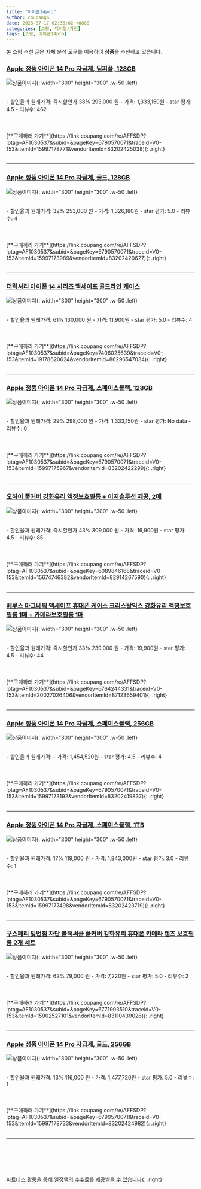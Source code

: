 ```yaml
---
title: "아이폰14pro"
author: coupang6
date: 2023-07-17 02:36:02 +0800
categories: [쇼핑, 디이털/가전]
tags: [쇼핑, 아이폰14pro]
---
```


본 쇼핑 추천 글은 자체 분석 도구를 이용하여 [**상품**](https://link.coupang.com/a/bao1ui)을 추천하고 있습니다.

### [Apple 정품 아이폰 14 Pro 자급제, 딥퍼플, 128GB](https://link.coupang.com/re/AFFSDP?lptag=AF1030537&subid=&pageKey=6790570071&traceid=V0-153&itemId=15997178771&vendorItemId=83202425038)

![상품이미지](https://thumbnail8.coupangcdn.com/thumbnails/remote/230x230ex/image/retail/images/2022/09/21/15/8/63fdfc39-9898-4893-9f68-a388a43f6cb7.jpg){: width="300" height="300" .w-50 .left}


<br>
- 할인율과 원래가격: 즉시할인가 38%  293,000   원
- 가격: 1,333,150원
- star 평가: 4.5
- 리뷰수: 462
<br>
<br>
<br>
<br>
[**구매하러 가기**](https://link.coupang.com/re/AFFSDP?lptag=AF1030537&subid=&pageKey=6790570071&traceid=V0-153&itemId=15997178771&vendorItemId=83202425038){: .right}
<br>
<br>

---

### [Apple 정품 아이폰 14 Pro 자급제, 골드, 128GB](https://link.coupang.com/re/AFFSDP?lptag=AF1030537&subid=&pageKey=6790570071&traceid=V0-153&itemId=15997173989&vendorItemId=83202420627)

![상품이미지](https://thumbnail8.coupangcdn.com/thumbnails/remote/230x230ex/image/retail/images/2022/09/21/15/3/88853744-a5da-4bd5-9919-182308f18642.jpg){: width="300" height="300" .w-50 .left}


<br>
- 할인율과 원래가격: 32%  253,000   원
- 가격: 1,326,180원
- star 평가: 5.0
- 리뷰수: 4
<br>
<br>
<br>
<br>
[**구매하러 가기**](https://link.coupang.com/re/AFFSDP?lptag=AF1030537&subid=&pageKey=6790570071&traceid=V0-153&itemId=15997173989&vendorItemId=83202420627){: .right}
<br>
<br>

---

### [더럭셔리 아이폰 14 시리즈 맥세이프 골드라인 케이스](https://link.coupang.com/re/AFFSDP?lptag=AF1030537&subid=&pageKey=7406025639&traceid=V0-153&itemId=19178620624&vendorItemId=86296547034)

![상품이미지](https://thumbnail7.coupangcdn.com/thumbnails/remote/230x230ex/image/vendor_inventory/1bb9/7a774f53027826d9d2647c05c6b7cb332a9cee5031137f00c88fff85ac58.jpg){: width="300" height="300" .w-50 .left}


<br>
- 할인율과 원래가격: 61%  130,000   원
- 가격: 11,900원
- star 평가: 5.0
- 리뷰수: 4
<br>
<br>
<br>
<br>
[**구매하러 가기**](https://link.coupang.com/re/AFFSDP?lptag=AF1030537&subid=&pageKey=7406025639&traceid=V0-153&itemId=19178620624&vendorItemId=86296547034){: .right}
<br>
<br>

---

### [Apple 정품 아이폰 14 Pro 자급제, 스페이스블랙, 128GB](https://link.coupang.com/re/AFFSDP?lptag=AF1030537&subid=&pageKey=6790570071&traceid=V0-153&itemId=15997175967&vendorItemId=83202422299)

![상품이미지](https://thumbnail8.coupangcdn.com/thumbnails/remote/230x230ex/image/retail/images/2022/09/21/15/4/b5e60a58-8e7a-4f77-a4a7-47c119f828d4.jpg){: width="300" height="300" .w-50 .left}


<br>
- 할인율과 원래가격: 29%  298,000   원
- 가격: 1,333,150원
- star 평가: No data
- 리뷰수: 0
<br>
<br>
<br>
<br>
[**구매하러 가기**](https://link.coupang.com/re/AFFSDP?lptag=AF1030537&subid=&pageKey=6790570071&traceid=V0-153&itemId=15997175967&vendorItemId=83202422299){: .right}
<br>
<br>

---

### [오하이 풀커버 강화유리 액정보호필름 + 이지솔루션 제공, 2매](https://link.coupang.com/re/AFFSDP?lptag=AF1030537&subid=&pageKey=6089846168&traceid=V0-153&itemId=15674746382&vendorItemId=82914267590)

![상품이미지](https://thumbnail10.coupangcdn.com/thumbnails/remote/230x230ex/image/vendor_inventory/4312/04a1a9ecdd24ebd4ffdee53bba1ba51fcc7b88892fe0b0fa5a763915f515.jpg){: width="300" height="300" .w-50 .left}


<br>
- 할인율과 원래가격: 즉시할인가 43%  309,000   원
- 가격: 16,900원
- star 평가: 4.5
- 리뷰수: 85
<br>
<br>
<br>
<br>
[**구매하러 가기**](https://link.coupang.com/re/AFFSDP?lptag=AF1030537&subid=&pageKey=6089846168&traceid=V0-153&itemId=15674746382&vendorItemId=82914267590){: .right}
<br>
<br>

---

### [베루스 마그네틱 맥세이프 휴대폰 케이스 크리스탈믹스 강화유리 액정보호필름 1매 + 카메라보호필름 1매](https://link.coupang.com/re/AFFSDP?lptag=AF1030537&subid=&pageKey=6764244331&traceid=V0-153&itemId=20027026406&vendorItemId=87123659401)

![상품이미지](https://thumbnail10.coupangcdn.com/thumbnails/remote/230x230ex/image/vendor_inventory/2aca/81a212f2a8fab31eca1dc84a7b997c08526201bc166000e4f3274c2a8c2e.jpg){: width="300" height="300" .w-50 .left}


<br>
- 할인율과 원래가격: 즉시할인가 33%  239,000   원
- 가격: 19,900원
- star 평가: 4.5
- 리뷰수: 44
<br>
<br>
<br>
<br>
[**구매하러 가기**](https://link.coupang.com/re/AFFSDP?lptag=AF1030537&subid=&pageKey=6764244331&traceid=V0-153&itemId=20027026406&vendorItemId=87123659401){: .right}
<br>
<br>

---

### [Apple 정품 아이폰 14 Pro 자급제, 스페이스블랙, 256GB](https://link.coupang.com/re/AFFSDP?lptag=AF1030537&subid=&pageKey=6790570071&traceid=V0-153&itemId=15997173192&vendorItemId=83202419837)

![상품이미지](https://thumbnail8.coupangcdn.com/thumbnails/remote/230x230ex/image/retail/images/2022/09/21/15/4/b5e60a58-8e7a-4f77-a4a7-47c119f828d4.jpg){: width="300" height="300" .w-50 .left}


<br>
- 할인율과 원래가격: 
- 가격: 1,454,520원
- star 평가: 4.5
- 리뷰수: 4
<br>
<br>
<br>
<br>
[**구매하러 가기**](https://link.coupang.com/re/AFFSDP?lptag=AF1030537&subid=&pageKey=6790570071&traceid=V0-153&itemId=15997173192&vendorItemId=83202419837){: .right}
<br>
<br>

---

### [Apple 정품 아이폰 14 Pro 자급제, 스페이스블랙, 1TB](https://link.coupang.com/re/AFFSDP?lptag=AF1030537&subid=&pageKey=6790570071&traceid=V0-153&itemId=15997177498&vendorItemId=83202423719)

![상품이미지](https://thumbnail8.coupangcdn.com/thumbnails/remote/230x230ex/image/retail/images/2022/09/21/15/4/b5e60a58-8e7a-4f77-a4a7-47c119f828d4.jpg){: width="300" height="300" .w-50 .left}


<br>
- 할인율과 원래가격: 17%  119,000   원
- 가격: 1,843,000원
- star 평가: 3.0
- 리뷰수: 1
<br>
<br>
<br>
<br>
[**구매하러 가기**](https://link.coupang.com/re/AFFSDP?lptag=AF1030537&subid=&pageKey=6790570071&traceid=V0-153&itemId=15997177498&vendorItemId=83202423719){: .right}
<br>
<br>

---

### [구스페리 빛번짐 차단 블랙써클 풀커버 강화유리 휴대폰 카메라 렌즈 보호필름 2개 세트](https://link.coupang.com/re/AFFSDP?lptag=AF1030537&subid=&pageKey=6771903510&traceid=V0-153&itemId=15902527101&vendorItemId=83110439026)

![상품이미지](https://thumbnail10.coupangcdn.com/thumbnails/remote/230x230ex/image/retail/images/2343252455523578-56a20ed1-13cc-4183-a545-e375147764c0.jpg){: width="300" height="300" .w-50 .left}


<br>
- 할인율과 원래가격: 62%  79,000   원
- 가격: 7,220원
- star 평가: 5.0
- 리뷰수: 2
<br>
<br>
<br>
<br>
[**구매하러 가기**](https://link.coupang.com/re/AFFSDP?lptag=AF1030537&subid=&pageKey=6771903510&traceid=V0-153&itemId=15902527101&vendorItemId=83110439026){: .right}
<br>
<br>

---

### [Apple 정품 아이폰 14 Pro 자급제, 골드, 256GB](https://link.coupang.com/re/AFFSDP?lptag=AF1030537&subid=&pageKey=6790570071&traceid=V0-153&itemId=15997178733&vendorItemId=83202424982)

![상품이미지](https://thumbnail8.coupangcdn.com/thumbnails/remote/230x230ex/image/retail/images/2022/09/21/15/3/88853744-a5da-4bd5-9919-182308f18642.jpg){: width="300" height="300" .w-50 .left}


<br>
- 할인율과 원래가격: 13%  116,000   원
- 가격: 1,477,720원
- star 평가: 5.0
- 리뷰수: 1
<br>
<br>
<br>
<br>
[**구매하러 가기**](https://link.coupang.com/re/AFFSDP?lptag=AF1030537&subid=&pageKey=6790570071&traceid=V0-153&itemId=15997178733&vendorItemId=83202424982){: .right}
<br>
<br>

---
<br><br><br><br><br> [파트너스 활동을 통해 일정액의 수수료를 제공받을 수 있습니다](https://link.coupang.com/a/bao1ui){: .right}